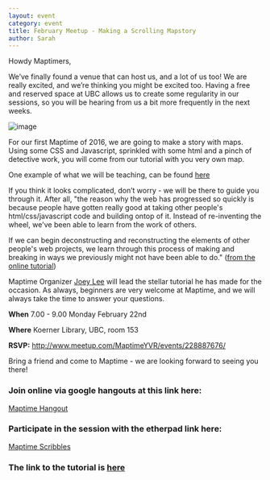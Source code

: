 ```yaml
---
layout: event
category: event
title: February Meetup - Making a Scrolling Mapstory
author: Sarah
---
```



Howdy Maptimers,

We’ve finally found a venue that can host us, and a lot of us too! We are really excited, and we’re thinking you might be excited too. Having a free and reserved space at UBC allows us to create some regularity in our sessions, so you will be hearing from us a bit more frequently in the next weeks.

![image](https://media.giphy.com/media/XIqCQx02E1U9W/giphy.gif)

For our first Maptime of 2016, we are going to make a story with maps. Using some CSS and Javascript, sprinkled with some html and a pinch of detective work, you will come from our tutorial with you very own map.

One example of what we will be teaching, can be found [here](https://www.mapbox.com/tutorial-sherlock/)

If you think it looks complicated, don’t worry - we will be there to guide you through it. After all, "the reason why the web has progressed so quickly is because people have gotten really good at taking other people's html/css/javascript code and building ontop of it. Instead of re-inventing the wheel, we've been able to learn from the work of others.

If we can begin deconstructing and reconstructing the elements of other people's web projects, we learn through this process of making and breaking in ways we previously might not have been able to do." 
([from the online tutorial](https://github.com/joeyklee/mapboxjs-scroll-driven-adventure))

Maptime Organizer [Joey Lee](https://twitter.com/leejoeyk) will lead the stellar tutorial he has made for the occasion. As always, beginners are very welcome at Maptime, and we will always take the time to answer your questions.

**When** 7.00 - 9.00 Monday February 22nd

**Where** Koerner Library, UBC, room 153

**RSVP:** http://www.meetup.com/MaptimeYVR/events/228887676/

Bring a friend and come to Maptime - we are looking forward to seeing you there! 

### Join online via google hangouts at this link here:
[Maptime Hangout](https://talkgadget.google.com/hangouts/_/64k4cln4733ebc33n6zeaq7xxma)

### Participate in the session with the etherpad link here:

[Maptime Scribbles](https://public.etherpad-mozilla.org/p/2015-11-25-maptime-yvr-scribbles)

### The link to the tutorial is [here](https://github.com/joeyklee/mapboxjs-scroll-driven-adventure)
